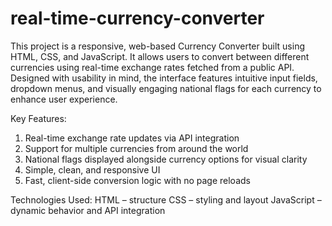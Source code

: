 # real-time-currency-converter
This project is a responsive, web-based Currency Converter built using HTML, CSS, and JavaScript. It allows users to convert between different currencies using real-time exchange rates fetched from a public API. Designed with usability in mind, the interface features intuitive input fields, dropdown menus, and visually engaging national flags for each currency to enhance user experience.

Key Features:
1. Real-time exchange rate updates via API integration
2. Support for multiple currencies from around the world
3. National flags displayed alongside currency options for visual clarity
4. Simple, clean, and responsive UI
5. Fast, client-side conversion logic with no page reloads

Technologies Used:
HTML – structure
CSS – styling and layout
JavaScript – dynamic behavior and API integration
